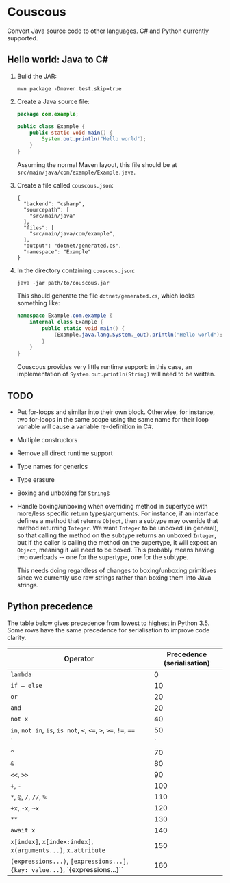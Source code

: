 # Couscous

Convert Java source code to other languages. C# and Python currently supported.

## Hello world: Java to C#

1.  Build the JAR:

    ```
    mvn package -Dmaven.test.skip=true
    ```

2.  Create a Java source file:

    ```java
    package com.example;

    public class Example {
        public static void main() {
            System.out.println("Hello world");
        }
    }
    ```
    
    Assuming the normal Maven layout,
    this file should be at `src/main/java/com/example/Example.java`.

3.  Create a file called `couscous.json`:

    ```
    {
      "backend": "csharp",
      "sourcepath": [
        "src/main/java"
      ],
      "files": [
        "src/main/java/com/example",
      ],
      "output": "dotnet/generated.cs",
      "namespace": "Example"
    }
    ```

4.  In the directory containing `couscous.json`:

    ```
    java -jar path/to/couscous.jar
    ```
    
    This should generate the file `dotnet/generated.cs`, which looks something like:
    
    ```csharp
    namespace Example.com.example {
        internal class Example {
            public static void main() {
                (Example.java.lang.System._out).println("Hello world");
            }
        }
    }
    ```
    
    Couscous provides very little runtime support: in this case, an
    implementation of `System.out.println(String)` will need to be written.

## TODO

* Put for-loops and similar into their own block. Otherwise, for instance,
  two for-loops in the same scope using the same name for their loop
  variable will cause a variable re-definition in C#.

* Multiple constructors

* Remove all direct runtime support

* Type names for generics

* Type erasure

* Boxing and unboxing for `String`s

* Handle boxing/unboxing when overriding method in supertype with more/less
  specific return types/arguments. For instance, if an interface defines a
  method that returns `Object`, then a subtype may override that method
  returning `Integer`. We want `Integer` to be unboxed (in general),
  so that calling the method on the subtype returns an unboxed `Integer`,
  but if the caller is calling the method on the supertype, it will expect
  an `Object`, meaning it will need to be boxed. This probably means having
  two overloads -- one for the supertype, one for the subtype.

  This needs doing regardless of changes to boxing/unboxing primitives since
  we currently use raw strings rather than boxing them into Java strings.

## Python precedence

The table below gives precedence from lowest to highest in Python 3.5.
Some rows have the same precedence for serialisation to improve code
clarity.

Operator | Precedence (serialisation)
---------|-----------
`lambda` | 0
`if – else` | 10
`or` | 20
`and` | 20
`not x`  | 40
`in`, `not in`, `is`, `is not`, `<`, `<=`, `>`, `>=`, `!=`, `==` | 50
`|` | 60
`^` | 70
`&` | 80
`<<`, `>>` | 90
`+`, `-` | 100
`*`, `@`, `/`, `//`, `%` | 110
`+x`, `-x`, `~x` | 120
`**` | 130
`await x` | 140
`x[index]`, `x[index:index]`, `x(arguments...)`, `x.attribute` | 150
`(expressions...)`, `[expressions...]`, `{key: value...}`, `{expressions...}`` | 160
